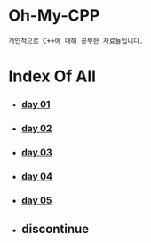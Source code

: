 # Oh-My-CPP
	개인적으로 C++에 대해 공부한 자료들입니다.

# Index Of All

- ### [day 01](https://err0rcode7.github.io/diary/2020/11/15/Oh_My_C_P_P_1.html)

- ### [day 02](https://err0rcode7.github.io/diary/2020/11/15/Oh_My_C_P_P_2.html)

- ### [day 03](https://err0rcode7.github.io/diary/2020/11/20/Oh_My_C_P_P_3.html)

- ### [day 04](https://err0rcode7.github.io/diary/2020/11/23/Oh_My_C_P_P_4.html)

- ### [day 05](https://err0rcode7.github.io/diary/2020/11/24/Oh_My_C_P_P_5.html)

- ## discontinue
